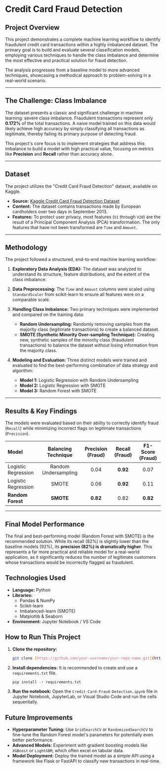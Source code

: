 # Credit Card Fraud Detection

## Project Overview

This project demonstrates a complete machine learning workflow to identify fraudulent credit card transactions within a highly imbalanced dataset. The primary goal is to build and evaluate several classification models, employing various techniques to handle the class imbalance and determine the most effective and practical solution for fraud detection.

The analysis progresses from a baseline model to more advanced techniques, showcasing a methodical approach to problem-solving in a real-world scenario.

---

## The Challenge: Class Imbalance

The dataset presents a classic and significant challenge in machine learning: severe class imbalance. Fraudulent transactions represent only **0.172%** of the total transactions. A naive model trained on this data would likely achieve high accuracy by simply classifying all transactions as legitimate, thereby failing its primary purpose of detecting fraud.

This project's core focus is to implement strategies that address this imbalance to build a model with high practical value, focusing on metrics like **Precision** and **Recall** rather than accuracy alone.

---

## Dataset

The project utilizes the "Credit Card Fraud Detection" dataset, available on Kaggle.

-   **Source:** [Kaggle Credit Card Fraud Detection Dataset](https://www.kaggle.com/datasets/mlg-ulb/creditcardfraud)
-   **Content:** The dataset contains transactions made by European cardholders over two days in September 2013.
-   **Features:** To protect user privacy, most features (`V1` through `V28`) are the result of a Principal Component Analysis (PCA) transformation. The only features that have not been transformed are `Time` and `Amount`.

---

## Methodology

The project followed a structured, end-to-end machine learning workflow:

1.  **Exploratory Data Analysis (EDA):** The dataset was analyzed to understand its structure, feature distributions, and the extent of the class imbalance.

2.  **Data Preprocessing:** The `Time` and `Amount` columns were scaled using `StandardScaler` from scikit-learn to ensure all features were on a comparable scale.

3.  **Handling Class Imbalance:** Two primary techniques were implemented and compared on the training data:
    -   **Random Undersampling:** Randomly removing samples from the majority class (legitimate transactions) to create a balanced dataset.
    -   **SMOTE (Synthetic Minority Over-sampling Technique):** Creating new, synthetic samples of the minority class (fraudulent transactions) to balance the dataset without losing information from the majority class.

4.  **Modeling and Evaluation:** Three distinct models were trained and evaluated to find the best-performing combination of data strategy and algorithm:
    * **Model 1:** Logistic Regression with Random Undersampling
    * **Model 2:** Logistic Regression with SMOTE
    * **Model 3:** Random Forest with SMOTE

---

## Results & Key Findings

The models were evaluated based on their ability to correctly identify fraud (`Recall`) while minimizing incorrect flags on legitimate transactions (`Precision`).

| Model | Balancing Technique | Precision (Fraud) | Recall (Fraud) | F1-Score (Fraud) |
| :--- | :---: | :---: | :---: | :---: |
| Logistic Regression | Random Undersampling | 0.04 | **0.92** | 0.07 |
| Logistic Regression | SMOTE | 0.06 | **0.92** | 0.11 |
| **Random Forest** | **SMOTE** | **0.82** | 0.82 | **0.82** |

---

## Final Model Performance

The final and best-performing model (Random Forest with SMOTE) is the recommended solution. While its recall (82%) is slightly lower than the baseline models (92%), its **precision (82%) is dramatically higher**. This represents a far more practical and reliable model for a real-world application, as it significantly reduces the number of legitimate customers whose transactions would be incorrectly flagged as fraudulent.

## Technologies Used

-   **Language:** Python
-   **Libraries:**
    -   Pandas & NumPy
    -   Scikit-learn
    -   Imbalanced-learn (SMOTE)
    -   Matplotlib & Seaborn
-   **Environment:** Jupyter Notebook / VS Code

## How to Run This Project

1.  **Clone the repository:**
    ```bash
    git clone [https://github.com/your-username/your-repo-name.git](https://github.com/your-username/your-repo-name.git)
    ```
2.  **Install dependencies:**
    It is recommended to create and use a `requirements.txt` file.
    ```bash
    pip install -r requirements.txt
    ```
3.  **Run the notebook:**
    Open the `Credit-Card-Fraud-Detection.ipynb` file in Jupyter Notebook, JupyterLab, or Visual Studio Code and run the cells sequentially.

## Future Improvements

-   **Hyperparameter Tuning:** Use `GridSearchCV` or `RandomizedSearchCV` to fine-tune the Random Forest model's parameters for potentially even better performance.
-   **Advanced Models:** Experiment with gradient boosting models like `XGBoost` or `LightGBM`, which often excel on tabular data.
-   **Model Deployment:** Deploy the trained model as a simple API using a framework like Flask or FastAPI to classify new transactions in real-time.